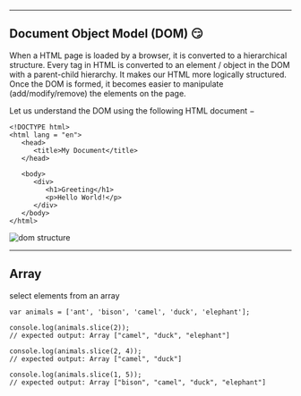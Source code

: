 

****
## Document Object Model (DOM) :smirk:
When a HTML page is loaded by a browser, it is converted to a hierarchical structure. Every tag in HTML is converted to an element / object in the DOM with a parent-child hierarchy. It makes our HTML more logically structured. Once the DOM is formed, it becomes easier to manipulate (add/modify/remove) the elements on the page.

Let us understand the DOM using the following HTML document −

    <!DOCTYPE html>
    <html lang = "en">
       <head>
          <title>My Document</title>
       </head>

       <body>
          <div>
             <h1>Greeting</h1>
             <p>Hello World!</p>
          </div>
       </body>
    </html>
    
![dom structure](https://www.tutorialspoint.com/d3js/images/document_object_model.jpg)   

****
## Array
select elements from an array

    var animals = ['ant', 'bison', 'camel', 'duck', 'elephant'];

    console.log(animals.slice(2));
    // expected output: Array ["camel", "duck", "elephant"]

    console.log(animals.slice(2, 4));
    // expected output: Array ["camel", "duck"]

    console.log(animals.slice(1, 5));
    // expected output: Array ["bison", "camel", "duck", "elephant"]
